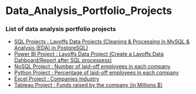 # Data_Analysis_Portfolio_Projects

### List of data analysis portfolio projects

* [SQL Projects : Layoffs Data Projects (Cleaning & Processing in MySQL & Analysis (EDA) in PostgreSQL)](https://github.com/RedDragon30/SQL_Portfolio_Projects)
* [Power BI Project : Layoffs Data Project (Create a Layoffs Data Dahboard/Report after SQL processess)]()
* [NoSQL Project :  Number of laid-off employees in each company]()
* [Python Project : Percentage of laid-off employees in each company]()
* [Excel Project :  Companies Industry]()
* [Tableau Project : Funds raised by the company (in Millions $)]()
